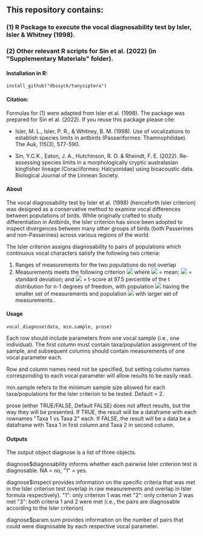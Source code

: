 ## This repository contains:

### (1) R Package to execute the vocal diagnosability test by Isler, Isler & Whitney (1998).
### (2) Other relevant R scripts for Sin et al. (2022) (in "Supplementary Materials" folder). 

#### Installation in R:

	install_github("dbssyck/tanysiptera")

#### Citation:

Formulas for (1) were adapted from Isler et al. (1998). The package was prepared for Sin et al. (2022). If you reuse this package please cite:

- Isler, M. L., Isler, P. R., & Whitney, B. M. (1998). Use of vocalizations to establish species limits in antbirds (Passeriformes: Thamnophilidae). The Auk, 115(3), 577-590.

- Sin, Y.C.K., Eaton, J. A., Hutchinson, R. O. & Rheindt, F. E. (2022). Re-assessing species limits in a morphologically cryptic australasian kingfisher lineage (Coraciiformes: Halcyonidae) using bioacoustic data. Biological Journal of the Linnean Society.

#### About

The vocal diagnosability test by Isler et al. (1998) (henceforth Isler criterion) was designed as a conservative method to examine vocal differences between populations of birds. Whlie originally crafted to study differentiation in Antbirds, the Isler criterion has since been adopted to inspect divergences between many other groups of birds (both Passerines and non-Passerines) across various regions of the world.

The Isler criterion assigns diagnosability to pairs of populations which continuous vocal characters satisfy the following two criteria:

1) Ranges of measurements for the two populations do not overlap
2) Measurements meets the following criterion
![](https://latex.codecogs.com/svg.image?\overline{x}_{a}&plus;{t}_{a}{SD}_{a}\leq&space;\overline{x}_{b}&plus;{t}_{b}{SD}_{b})
where
![](https://latex.codecogs.com/svg.image?\overline{x}_{i}) = 
mean;
![](https://latex.codecogs.com/svg.image?{SD}_{i}) =
standard deviation; and
![](https://latex.codecogs.com/svg.image?{t}_{i}) =
t-score at 97.5 percentile of the t distribution for n-1 degrees of freedom, with population
![](https://latex.codecogs.com/svg.image?a)
having the smaller set of measurements and population
![](https://latex.codecogs.com/svg.image?b)
with larger set of measurements..

#### Usage

	vocal_diagnose(data, min.sample, prose)

Each row should include parameters from one vocal sample (i.e., one individual). The first column must contain taxa/population assignment of the sample, and subsequent columns should contain measurements of one vocal parameter each.

Row and column names need not be specified, but setting column names corresponding to each vocal parameter will allow results to be easily read.

min.sample refers to the minimum sample size allowed for each taxa/populations for the Isler criterion to be tested. Default = 2.

prose (either TRUE/FALSE, Default FALSE) does not affect results, but the way they will be presented. If TRUE, the result will be a dataframe with each rownames "Taxa 1 vs Taxa 2" each. If FALSE, the result will be a data be a dataframe with Taxa 1 in first column and Taxa 2 in second column. 

#### Outputs

The output object diagnose is a list of three objects.

diagnose$diagnosability informs whether each pairwise Isler criterion test is diagnosable. NA = no, "1" = yes.

diagnose$inspect provides information on the specific criteria that was met in the Isler criterion test (overlap in raw measurements and overlap in Isler formula respectively).
"1": only criterion 1 was met
"2": only criterion 2 was met
"3": both criteria 1 and 2 were met (i.e., the pairs are diagnosable according to the Isler criterion)

diagnose$param.sum provides information on the number of pairs that could were diagnosable by each respective vocal parameter.





